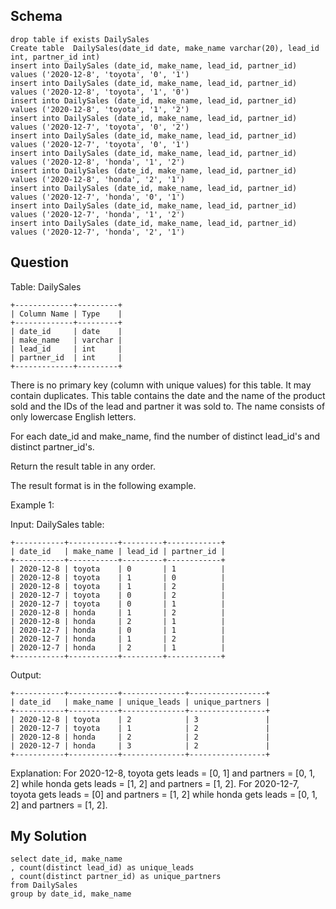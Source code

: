 ## Schema
```
drop table if exists DailySales
Create table  DailySales(date_id date, make_name varchar(20), lead_id int, partner_id int)
insert into DailySales (date_id, make_name, lead_id, partner_id) values ('2020-12-8', 'toyota', '0', '1')
insert into DailySales (date_id, make_name, lead_id, partner_id) values ('2020-12-8', 'toyota', '1', '0')
insert into DailySales (date_id, make_name, lead_id, partner_id) values ('2020-12-8', 'toyota', '1', '2')
insert into DailySales (date_id, make_name, lead_id, partner_id) values ('2020-12-7', 'toyota', '0', '2')
insert into DailySales (date_id, make_name, lead_id, partner_id) values ('2020-12-7', 'toyota', '0', '1')
insert into DailySales (date_id, make_name, lead_id, partner_id) values ('2020-12-8', 'honda', '1', '2')
insert into DailySales (date_id, make_name, lead_id, partner_id) values ('2020-12-8', 'honda', '2', '1')
insert into DailySales (date_id, make_name, lead_id, partner_id) values ('2020-12-7', 'honda', '0', '1')
insert into DailySales (date_id, make_name, lead_id, partner_id) values ('2020-12-7', 'honda', '1', '2')
insert into DailySales (date_id, make_name, lead_id, partner_id) values ('2020-12-7', 'honda', '2', '1')
```

## Question

Table: DailySales

```
+-------------+---------+
| Column Name | Type    |
+-------------+---------+
| date_id     | date    |
| make_name   | varchar |
| lead_id     | int     |
| partner_id  | int     |
+-------------+---------+
```

There is no primary key (column with unique values) for this table. It may contain duplicates.
This table contains the date and the name of the product sold and the IDs of the lead and partner it was sold to.
The name consists of only lowercase English letters.

 

For each date_id and make_name, find the number of distinct lead_id's and distinct partner_id's.

Return the result table in any order.

The result format is in the following example.

 

Example 1:

Input: 
DailySales table:

```
+-----------+-----------+---------+------------+
| date_id   | make_name | lead_id | partner_id |
+-----------+-----------+---------+------------+
| 2020-12-8 | toyota    | 0       | 1          |
| 2020-12-8 | toyota    | 1       | 0          |
| 2020-12-8 | toyota    | 1       | 2          |
| 2020-12-7 | toyota    | 0       | 2          |
| 2020-12-7 | toyota    | 0       | 1          |
| 2020-12-8 | honda     | 1       | 2          |
| 2020-12-8 | honda     | 2       | 1          |
| 2020-12-7 | honda     | 0       | 1          |
| 2020-12-7 | honda     | 1       | 2          |
| 2020-12-7 | honda     | 2       | 1          |
+-----------+-----------+---------+------------+
```

Output: 

```
+-----------+-----------+--------------+-----------------+
| date_id   | make_name | unique_leads | unique_partners |
+-----------+-----------+--------------+-----------------+
| 2020-12-8 | toyota    | 2            | 3               |
| 2020-12-7 | toyota    | 1            | 2               |
| 2020-12-8 | honda     | 2            | 2               |
| 2020-12-7 | honda     | 3            | 2               |
+-----------+-----------+--------------+-----------------+
```

Explanation: 
For 2020-12-8, toyota gets leads = [0, 1] and partners = [0, 1, 2] while honda gets leads = [1, 2] and partners = [1, 2].
For 2020-12-7, toyota gets leads = [0] and partners = [1, 2] while honda gets leads = [0, 1, 2] and partners = [1, 2].



## My Solution
```
select date_id, make_name
, count(distinct lead_id) as unique_leads
, count(distinct partner_id) as unique_partners
from DailySales
group by date_id, make_name


```
